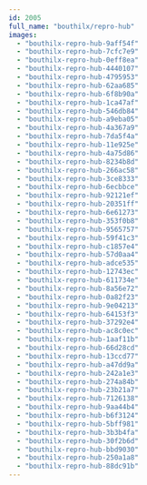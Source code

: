 ```yaml
---
id: 2005
full_name: "bouthilx/repro-hub"
images: 
  - "bouthilx-repro-hub-9aff54f"
  - "bouthilx-repro-hub-7cfc7e9"
  - "bouthilx-repro-hub-0eff8ea"
  - "bouthilx-repro-hub-4440107"
  - "bouthilx-repro-hub-4795953"
  - "bouthilx-repro-hub-62aa685"
  - "bouthilx-repro-hub-6f8b90a"
  - "bouthilx-repro-hub-1ca47af"
  - "bouthilx-repro-hub-546db84"
  - "bouthilx-repro-hub-a9eba05"
  - "bouthilx-repro-hub-4a367a9"
  - "bouthilx-repro-hub-7da5f4a"
  - "bouthilx-repro-hub-11e925e"
  - "bouthilx-repro-hub-4a75d86"
  - "bouthilx-repro-hub-8234b8d"
  - "bouthilx-repro-hub-266ac58"
  - "bouthilx-repro-hub-3ce8333"
  - "bouthilx-repro-hub-6ecbbce"
  - "bouthilx-repro-hub-92121ef"
  - "bouthilx-repro-hub-20351ff"
  - "bouthilx-repro-hub-6e61273"
  - "bouthilx-repro-hub-353f0b8"
  - "bouthilx-repro-hub-9565757"
  - "bouthilx-repro-hub-59f41c3"
  - "bouthilx-repro-hub-c1857e4"
  - "bouthilx-repro-hub-57d0aa4"
  - "bouthilx-repro-hub-adce535"
  - "bouthilx-repro-hub-12743ec"
  - "bouthilx-repro-hub-611734e"
  - "bouthilx-repro-hub-8a56e72"
  - "bouthilx-repro-hub-0a82f23"
  - "bouthilx-repro-hub-9e04213"
  - "bouthilx-repro-hub-64153f3"
  - "bouthilx-repro-hub-37292e4"
  - "bouthilx-repro-hub-ac8c0ec"
  - "bouthilx-repro-hub-1aaf11b"
  - "bouthilx-repro-hub-66d28cd"
  - "bouthilx-repro-hub-13ccd77"
  - "bouthilx-repro-hub-a47dd9a"
  - "bouthilx-repro-hub-242a1e3"
  - "bouthilx-repro-hub-274a84b"
  - "bouthilx-repro-hub-23b21a7"
  - "bouthilx-repro-hub-7126138"
  - "bouthilx-repro-hub-9aa44b4"
  - "bouthilx-repro-hub-b6f3124"
  - "bouthilx-repro-hub-5bff981"
  - "bouthilx-repro-hub-3b3b4fa"
  - "bouthilx-repro-hub-30f2b6d"
  - "bouthilx-repro-hub-bbd9030"
  - "bouthilx-repro-hub-250a1a8"
  - "bouthilx-repro-hub-88dc91b"
---
```

